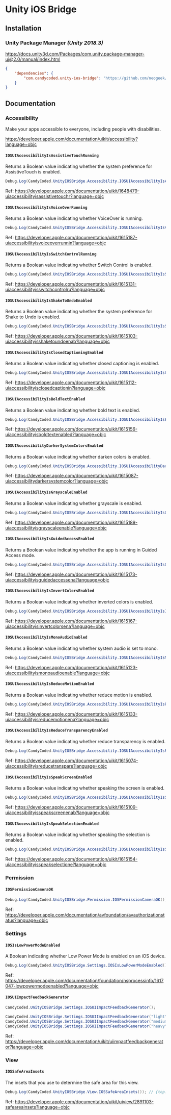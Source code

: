 # Unity iOS Bridge

## Installation

### Unity Package Manager _(Unity 2018.3)_

<https://docs.unity3d.com/Packages/com.unity.package-manager-ui@2.0/manual/index.html>

```json
{
    "dependencies": {
        "com.candycoded.unity-ios-bridge": "https://github.com/neogeek/Unity-iOS-Bridge.git#v1.0.0"
    }
}
```

## Documentation

### Accessibility

Make your apps accessible to everyone, including people with disabilities.

<https://developer.apple.com/documentation/uikit/accessibility?language=objc>

#### `IOSUIAccessibilityIsAssistiveTouchRunning`

Returns a Boolean value indicating whether the system preference for AssistiveTouch is enabled.

```csharp
Debug.Log(CandyCoded.UnityIOSBridge.Accessibility.IOSUIAccessibilityIsAssistiveTouchRunning()); // true
```

Ref: <https://developer.apple.com/documentation/uikit/1648479-uiaccessibilityisassistivetouchr?language=objc>

#### `IOSUIAccessibilityIsVoiceOverRunning`

Returns a Boolean value indicating whether VoiceOver is running.

```csharp
Debug.Log(CandyCoded.UnityIOSBridge.Accessibility.IOSUIAccessibilityIsVoiceOverRunning()); // true
```

Ref: <https://developer.apple.com/documentation/uikit/1615187-uiaccessibilityisvoiceoverrunnin?language=objc>

#### `IOSUIAccessibilityIsSwitchControlRunning`

Returns a Boolean value indicating whether Switch Control is enabled.

```csharp
Debug.Log(CandyCoded.UnityIOSBridge.Accessibility.IOSUIAccessibilityIsSwitchControlRunning()); // true
```

Ref: <https://developer.apple.com/documentation/uikit/1615131-uiaccessibilityisswitchcontrolru?language=objc>

#### `IOSUIAccessibilityIsShakeToUndoEnabled`

Returns a Boolean value indicating whether the system preference for Shake to Undo is enabled.

```csharp
Debug.Log(CandyCoded.UnityIOSBridge.Accessibility.IOSUIAccessibilityIsShakeToUndoEnabled()); // true
```

Ref: <https://developer.apple.com/documentation/uikit/1615103-uiaccessibilityisshaketoundoenab?language=objc>

#### `IOSUIAccessibilityIsClosedCaptioningEnabled`

Returns a Boolean value indicating whether closed captioning is enabled.

```csharp
Debug.Log(CandyCoded.UnityIOSBridge.Accessibility.IOSUIAccessibilityIsClosedCaptioningEnabled()); // true
```

Ref: <https://developer.apple.com/documentation/uikit/1615112-uiaccessibilityisclosedcaptionin?language=objc>

#### `IOSUIAccessibilityIsBoldTextEnabled`

Returns a Boolean value indicating whether bold text is enabled.

```csharp
Debug.Log(CandyCoded.UnityIOSBridge.Accessibility.IOSUIAccessibilityIsBoldTextEnabled()); // true
```

Ref: <https://developer.apple.com/documentation/uikit/1615156-uiaccessibilityisboldtextenabled?language=objc>

#### `IOSUIAccessibilityDarkerSystemColorsEnabled`

Returns a Boolean value indicating whether darken colors is enabled.

```csharp
Debug.Log(CandyCoded.UnityIOSBridge.Accessibility.IOSUIAccessibilityDarkerSystemColorsEnabled()); // true
```

Ref: <https://developer.apple.com/documentation/uikit/1615087-uiaccessibilitydarkersystemcolor?language=objc>

#### `IOSUIAccessibilityIsGrayscaleEnabled`

Returns a Boolean value indicating whether grayscale is enabled.

```csharp
Debug.Log(CandyCoded.UnityIOSBridge.Accessibility.IOSUIAccessibilityIsGrayscaleEnabled()); // true
```

Ref: <https://developer.apple.com/documentation/uikit/1615189-uiaccessibilityisgrayscaleenable?language=objc>

#### `IOSUIAccessibilityIsGuidedAccessEnabled`

Returns a Boolean value indicating whether the app is running in Guided Access mode.

```csharp
Debug.Log(CandyCoded.UnityIOSBridge.Accessibility.IOSUIAccessibilityIsGuidedAccessEnabled()); // true
```

Ref: <https://developer.apple.com/documentation/uikit/1615173-uiaccessibilityisguidedaccessena?language=objc>

#### `IOSUIAccessibilityIsInvertColorsEnabled`

Returns a Boolean value indicating whether inverted colors is enabled.

```csharp
Debug.Log(CandyCoded.UnityIOSBridge.Accessibility.IOSUIAccessibilityIsInvertColorsEnabled()); // true
```

Ref: <https://developer.apple.com/documentation/uikit/1615167-uiaccessibilityisinvertcolorsena?language=objc>

#### `IOSUIAccessibilityIsMonoAudioEnabled`

Returns a Boolean value indicating whether system audio is set to mono.

```csharp
Debug.Log(CandyCoded.UnityIOSBridge.Accessibility.IOSUIAccessibilityIsMonoAudioEnabled()); // true
```

Ref: <https://developer.apple.com/documentation/uikit/1615123-uiaccessibilityismonoaudioenable?language=objc>

#### `IOSUIAccessibilityIsReduceMotionEnabled`

Returns a Boolean value indicating whether reduce motion is enabled.

```csharp
Debug.Log(CandyCoded.UnityIOSBridge.Accessibility.IOSUIAccessibilityIsReduceMotionEnabled()); // true
```

Ref: <https://developer.apple.com/documentation/uikit/1615133-uiaccessibilityisreducemotionena?language=objc>

#### `IOSUIAccessibilityIsReduceTransparencyEnabled`

Returns a Boolean value indicating whether reduce transparency is enabled.

```csharp
Debug.Log(CandyCoded.UnityIOSBridge.Accessibility.IOSUIAccessibilityIsReduceTransparencyEnabled()); // true
```

Ref: <https://developer.apple.com/documentation/uikit/1615074-uiaccessibilityisreducetranspare?language=objc>

#### `IOSUIAccessibilityIsSpeakScreenEnabled`

Returns a Boolean value indicating whether speaking the screen is enabled.

```csharp
Debug.Log(CandyCoded.UnityIOSBridge.Accessibility.IOSUIAccessibilityIsSpeakScreenEnabled()); // true
```

Ref: <https://developer.apple.com/documentation/uikit/1615109-uiaccessibilityisspeakscreenenab?language=objc>

#### `IOSUIAccessibilityIsSpeakSelectionEnabled`

Returns a Boolean value indicating whether speaking the selection is enabled.

```csharp
Debug.Log(CandyCoded.UnityIOSBridge.Accessibility.IOSUIAccessibilityIsSpeakSelectionEnabled()); // true
```

Ref: <https://developer.apple.com/documentation/uikit/1615154-uiaccessibilityisspeakselectione?language=objc>

### Permission

#### `IOSPermissionCameraOK`

```csharp
Debug.Log(CandyCoded.UnityIOSBridge.Permission.IOSPermissionCameraOK()); // true
```

Ref: <https://developer.apple.com/documentation/avfoundation/avauthorizationstatus?language=objc>

### Settings

#### `IOSIsLowPowerModeEnabled`

A Boolean indicating whether Low Power Mode is enabled on an iOS device.

```csharp
Debug.Log(CandyCoded.UnityIOSBridge.Settings.IOSIsLowPowerModeEnabled()); // false
```

Ref: <https://developer.apple.com/documentation/foundation/nsprocessinfo/1617047-lowpowermodeenabled?language=objc>

#### `IOSUIImpactFeedbackGenerator`

```csharp
CandyCoded.UnityIOSBridge.Settings.IOSUIImpactFeedbackGenerator();
```

```csharp
CandyCoded.UnityIOSBridge.Settings.IOSUIImpactFeedbackGenerator("light");
CandyCoded.UnityIOSBridge.Settings.IOSUIImpactFeedbackGenerator("medium");
CandyCoded.UnityIOSBridge.Settings.IOSUIImpactFeedbackGenerator("heavy");
```

Ref: <https://developer.apple.com/documentation/uikit/uiimpactfeedbackgenerator?language=objc>

### View

#### `IOSSafeAreaInsets`

The insets that you use to determine the safe area for this view.

```csharp
Debug.Log(CandyCoded.UnityIOSBridge.View.IOSSafeAreaInsets()); // {top: 0, left: 0, right: 0, bottom: 0}
```

Ref: <https://developer.apple.com/documentation/uikit/uiview/2891103-safeareainsets?language=objc>
